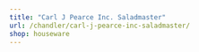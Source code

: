 ```yaml
---
title: "Carl J Pearce Inc. Saladmaster"
url: /chandler/carl-j-pearce-inc-saladmaster/
shop: houseware
---
```

